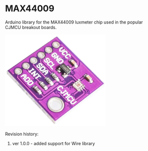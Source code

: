 # MAX44009
Arduino library for the MAX44009 luxmeter chip used in the popular CJMCU breakout boards.

<img src="https://github.com/dantudose/misc/blob/master/max44009.jpg" height="300"/>

Revision history:
1. ver 1.0.0 - added support for Wire library

